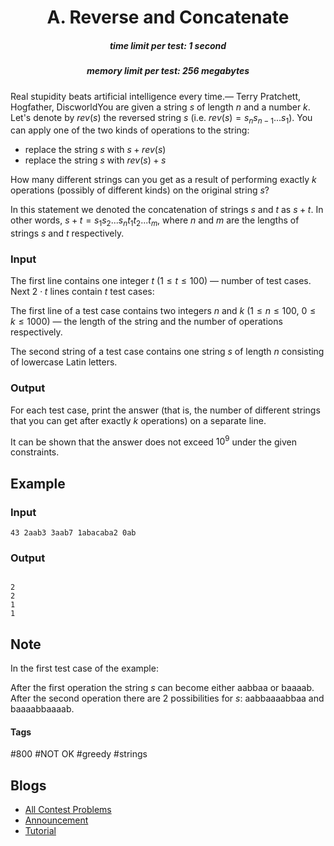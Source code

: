 <h1 style='text-align: center;'> A. Reverse and Concatenate</h1>

<h5 style='text-align: center;'>time limit per test: 1 second</h5>
<h5 style='text-align: center;'>memory limit per test: 256 megabytes</h5>

Real stupidity beats artificial intelligence every time.— Terry Pratchett, Hogfather, DiscworldYou are given a string $s$ of length $n$ and a number $k$. Let's denote by $rev(s)$ the reversed string $s$ (i.e. $rev(s) = s_n s_{n-1} ... s_1$). You can apply one of the two kinds of operations to the string:

* replace the string $s$ with $s + rev(s)$
* replace the string $s$ with $rev(s) + s$

How many different strings can you get as a result of performing exactly $k$ operations (possibly of different kinds) on the original string $s$?

In this statement we denoted the concatenation of strings $s$ and $t$ as $s + t$. In other words, $s + t = s_1 s_2 ... s_n t_1 t_2 ... t_m$, where $n$ and $m$ are the lengths of strings $s$ and $t$ respectively.

### Input

The first line contains one integer $t$ ($1 \le t \le 100$) — number of test cases. Next $2 \cdot t$ lines contain $t$ test cases:

The first line of a test case contains two integers $n$ and $k$ ($1 \le n \le 100$, $0 \le k \le 1000$) — the length of the string and the number of operations respectively.

The second string of a test case contains one string $s$ of length $n$ consisting of lowercase Latin letters.

### Output

For each test case, print the answer (that is, the number of different strings that you can get after exactly $k$ operations) on a separate line.

It can be shown that the answer does not exceed $10^9$ under the given constraints.

## Example

### Input


```text
43 2aab3 3aab7 1abacaba2 0ab
```
### Output

```text

2
2
1
1

```
## Note

In the first test case of the example:

After the first operation the string $s$ can become either aabbaa or baaaab. After the second operation there are 2 possibilities for $s$: aabbaaaabbaa and baaaabbaaaab.



#### Tags 

#800 #NOT OK #greedy #strings 

## Blogs
- [All Contest Problems](../Codeforces_Round_770_(Div._2).md)
- [Announcement](../blogs/Announcement.md)
- [Tutorial](../blogs/Tutorial.md)
